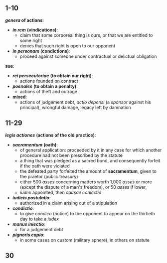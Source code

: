 ## 1-10

**_genera_ of actions**:

- ***in rem*** **(vindications)**:
  - claim that some corporeal thing is ours, or that we are entitled to some right
  - denies that such right is open to our opponent
- ***in personam*** **(condictions)**:
  - proceed against someone under contractual or delictual obligation
  
**sue**:

- ***rei persecutoriae*** **(to obtain our right)**:
  - actions founded on contract
- ***poenales*** **(to obtain a penalty)**:
  - actions of theft and outrage
- **mixed**:
  - actions of judgement debt, *actio depensi* (a *sponsor* against his principal), wrongful damage, legacy left by damnation
  
## 11-29

***legis actiones*** **(actions of the old practice)**:

- ***sacramentum*** **(oath)**:
  - of general application: proceeded by it in any case for which another procedure had not been prescribed by the statute
  -  a thing that was pledged as a sacred bond, and consequently forfeit if the oath were violated
  - the defeated party forfeited the amount of **sacramentum**, given to the praetor (public treasury)
  - either 500 *asses* concerning matters worth 1,000 *asses* or more (except the dispute of a man's freedom), or 50 *asses* if lower, 
  - *iudex* appointed, then *causae coniectio*
- ***iudicis postulatio***:
  - authorized in a claim arising out of a stipulation
- ***condictio***:
  - to give *condico* (notice) to the opponent to appear on the thirtieth day to take a *iudex*
- ***manus iniectio***:
  - for a judgement debt
- ***pignoris capio***:
  - in some cases on custom (military sphere), in others on statute

## 30